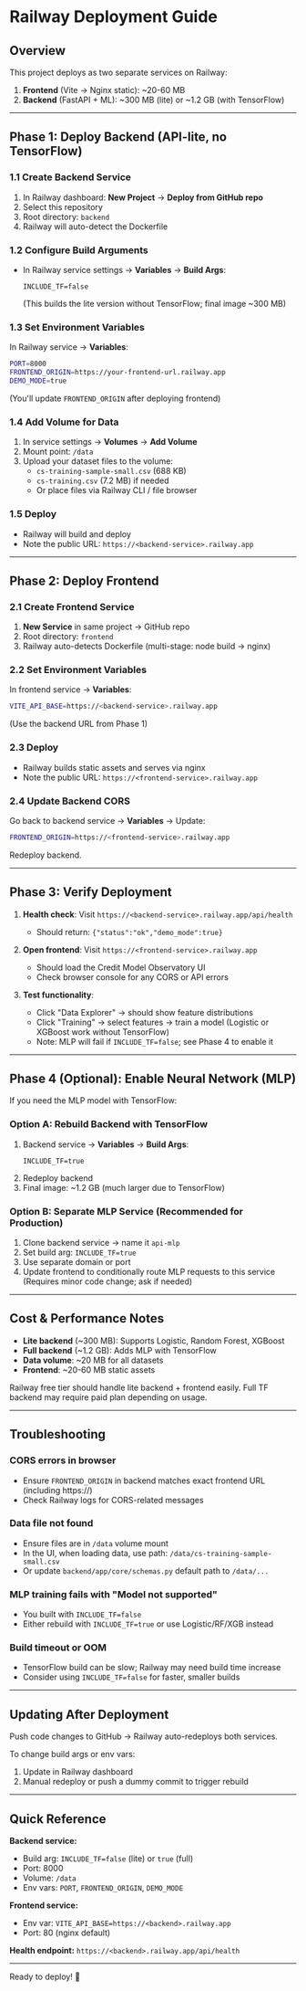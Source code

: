 # Railway Deployment Guide

## Overview
This project deploys as two separate services on Railway:
1. **Frontend** (Vite → Nginx static): ~20-60 MB
2. **Backend** (FastAPI + ML): ~300 MB (lite) or ~1.2 GB (with TensorFlow)

---

## Phase 1: Deploy Backend (API-lite, no TensorFlow)

### 1.1 Create Backend Service
1. In Railway dashboard: **New Project** → **Deploy from GitHub repo**
2. Select this repository
3. Root directory: `backend`
4. Railway will auto-detect the Dockerfile

### 1.2 Configure Build Arguments
- In Railway service settings → **Variables** → **Build Args**:
  ```
  INCLUDE_TF=false
  ```
  (This builds the lite version without TensorFlow; final image ~300 MB)

### 1.3 Set Environment Variables
In Railway service → **Variables**:
```bash
PORT=8000
FRONTEND_ORIGIN=https://your-frontend-url.railway.app
DEMO_MODE=true
```
(You'll update `FRONTEND_ORIGIN` after deploying frontend)

### 1.4 Add Volume for Data
1. In service settings → **Volumes** → **Add Volume**
2. Mount point: `/data`
3. Upload your dataset files to the volume:
   - `cs-training-sample-small.csv` (688 KB)
   - `cs-training.csv` (7.2 MB) if needed
   - Or place files via Railway CLI / file browser

### 1.5 Deploy
- Railway will build and deploy
- Note the public URL: `https://<backend-service>.railway.app`

---

## Phase 2: Deploy Frontend

### 2.1 Create Frontend Service
1. **New Service** in same project → GitHub repo
2. Root directory: `frontend`
3. Railway auto-detects Dockerfile (multi-stage: node build → nginx)

### 2.2 Set Environment Variables
In frontend service → **Variables**:
```bash
VITE_API_BASE=https://<backend-service>.railway.app
```
(Use the backend URL from Phase 1)

### 2.3 Deploy
- Railway builds static assets and serves via nginx
- Note the public URL: `https://<frontend-service>.railway.app`

### 2.4 Update Backend CORS
Go back to backend service → **Variables** → Update:
```bash
FRONTEND_ORIGIN=https://<frontend-service>.railway.app
```
Redeploy backend.

---

## Phase 3: Verify Deployment

1. **Health check**: Visit `https://<backend-service>.railway.app/api/health`
   - Should return: `{"status":"ok","demo_mode":true}`

2. **Open frontend**: Visit `https://<frontend-service>.railway.app`
   - Should load the Credit Model Observatory UI
   - Check browser console for any CORS or API errors

3. **Test functionality**:
   - Click "Data Explorer" → should show feature distributions
   - Click "Training" → select features → train a model (Logistic or XGBoost work without TensorFlow)
   - Note: MLP will fail if `INCLUDE_TF=false`; see Phase 4 to enable it

---

## Phase 4 (Optional): Enable Neural Network (MLP)

If you need the MLP model with TensorFlow:

### Option A: Rebuild Backend with TensorFlow
1. Backend service → **Variables** → **Build Args**:
   ```
   INCLUDE_TF=true
   ```
2. Redeploy backend
3. Final image: ~1.2 GB (much larger due to TensorFlow)

### Option B: Separate MLP Service (Recommended for Production)
1. Clone backend service → name it `api-mlp`
2. Set build arg: `INCLUDE_TF=true`
3. Use separate domain or port
4. Update frontend to conditionally route MLP requests to this service
   (Requires minor code change; ask if needed)

---

## Cost & Performance Notes

- **Lite backend** (~300 MB): Supports Logistic, Random Forest, XGBoost
- **Full backend** (~1.2 GB): Adds MLP with TensorFlow
- **Data volume**: ~20 MB for all datasets
- **Frontend**: ~20-60 MB static assets

Railway free tier should handle lite backend + frontend easily. Full TF backend may require paid plan depending on usage.

---

## Troubleshooting

### CORS errors in browser
- Ensure `FRONTEND_ORIGIN` in backend matches exact frontend URL (including https://)
- Check Railway logs for CORS-related messages

### Data file not found
- Ensure files are in `/data` volume mount
- In the UI, when loading data, use path: `/data/cs-training-sample-small.csv`
- Or update `backend/app/core/schemas.py` default path to `/data/...`

### MLP training fails with "Model not supported"
- You built with `INCLUDE_TF=false`
- Either rebuild with `INCLUDE_TF=true` or use Logistic/RF/XGB instead

### Build timeout or OOM
- TensorFlow build can be slow; Railway may need build time increase
- Consider using `INCLUDE_TF=false` for faster, smaller builds

---

## Updating After Deployment

Push code changes to GitHub → Railway auto-redeploys both services.

To change build args or env vars:
1. Update in Railway dashboard
2. Manual redeploy or push a dummy commit to trigger rebuild

---

## Quick Reference

**Backend service:**
- Build arg: `INCLUDE_TF=false` (lite) or `true` (full)
- Port: 8000
- Volume: `/data`
- Env vars: `PORT`, `FRONTEND_ORIGIN`, `DEMO_MODE`

**Frontend service:**
- Env var: `VITE_API_BASE=https://<backend>.railway.app`
- Port: 80 (nginx default)

**Health endpoint:** `https://<backend>.railway.app/api/health`

---

Ready to deploy! 🚀

